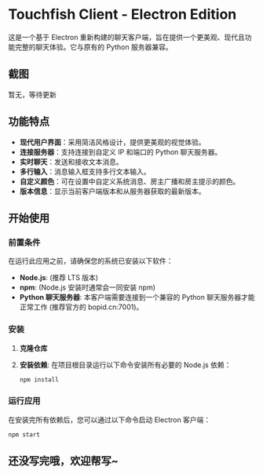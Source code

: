 # Touchfish Client - Electron Edition

这是一个基于 Electron 重新构建的聊天客户端，旨在提供一个更美观、现代且功能完整的聊天体验。它与原有的 Python 服务器兼容。

## 截图

暂无，等待更新
![]()
![]()

## 功能特点

* **现代用户界面**：采用简洁风格设计，提供更美观的视觉体验。
* **连接服务器**：支持连接到自定义 IP 和端口的 Python 聊天服务器。
* **实时聊天**：发送和接收文本消息。
* **多行输入**：消息输入框支持多行文本输入。
* **自定义颜色**：可在设置中自定义系统消息、房主广播和房主提示的颜色。
* **版本信息**：显示当前客户端版本和从服务器获取的最新版本。

## 开始使用

### 前置条件

在运行此应用之前，请确保您的系统已安装以下软件：

* **Node.js**: (推荐 LTS 版本)
* **npm**: (Node.js 安装时通常会一同安装 npm)
* **Python 聊天服务器**: 本客户端需要连接到一个兼容的 Python 聊天服务器才能正常工作 (推荐官方的 bopid.cn:7001)。

### 安装

1.  **克隆仓库**

2.  **安装依赖**:
    在项目根目录运行以下命令安装所有必要的 Node.js 依赖：
    ```bash
    npm install
    ```

### 运行应用

在安装完所有依赖后，您可以通过以下命令启动 Electron 客户端：

```bash
npm start
```

## 还没写完哦，欢迎帮写~